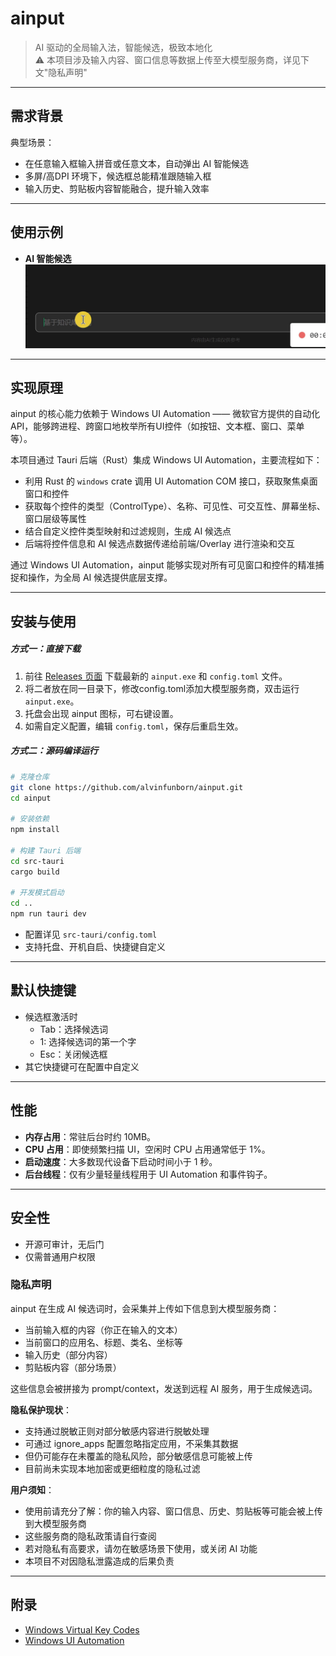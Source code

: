 # ainput

> AI 驱动的全局输入法，智能候选，极致本地化  
> ⚠️ 本项目涉及输入内容、窗口信息等数据上传至大模型服务商，详见下文"隐私声明"

---

## 需求背景

典型场景：
- 在任意输入框输入拼音或任意文本，自动弹出 AI 智能候选
- 多屏/高DPI 环境下，候选框总能精准跟随输入框
- 输入历史、剪贴板内容智能融合，提升输入效率

---

## 使用示例

- **AI 智能候选**  
![ainput_demo](docs/demo.gif)

---

## 实现原理

ainput 的核心能力依赖于 Windows UI Automation —— 微软官方提供的自动化API，能够跨进程、跨窗口地枚举所有UI控件（如按钮、文本框、窗口、菜单等）。

本项目通过 Tauri 后端（Rust）集成 Windows UI Automation，主要流程如下：

- 利用 Rust 的 `windows` crate 调用 UI Automation COM 接口，获取聚焦桌面窗口和控件
- 获取每个控件的类型（ControlType）、名称、可见性、可交互性、屏幕坐标、窗口层级等属性
- 结合自定义控件类型映射和过滤规则，生成 AI 候选点
- 后端将控件信息和 AI 候选点数据传递给前端/Overlay 进行渲染和交互

通过 Windows UI Automation，ainput 能够实现对所有可见窗口和控件的精准捕捉和操作，为全局 AI 候选提供底层支撑。

---

## 安装与使用

##### 方式一：直接下载

1. 前往 [Releases 页面](https://github.com/alvinfunborn/ainput/releases) 下载最新的 `ainput.exe` 和 `config.toml` 文件。
2. 将二者放在同一目录下，修改config.toml添加大模型服务商，双击运行 `ainput.exe`。
3. 托盘会出现 ainput 图标，可右键设置。
4. 如需自定义配置，编辑 `config.toml`，保存后重启生效。

##### 方式二：源码编译运行

```bash
# 克隆仓库
git clone https://github.com/alvinfunborn/ainput.git
cd ainput

# 安装依赖
npm install

# 构建 Tauri 后端
cd src-tauri
cargo build

# 开发模式启动
cd ..
npm run tauri dev
```

- 配置详见 `src-tauri/config.toml`
- 支持托盘、开机自启、快捷键自定义

---

## 默认快捷键

- 候选框激活时
  - Tab：选择候选词
  - 1: 选择候选词的第一个字
  - Esc：关闭候选框
- 其它快捷键可在配置中自定义

---

## 性能

- **内存占用**：常驻后台时约 10MB。
- **CPU 占用**：即使频繁扫描 UI，空闲时 CPU 占用通常低于 1%。
- **启动速度**：大多数现代设备下启动时间小于 1 秒。
- **后台线程**：仅有少量轻量线程用于 UI Automation 和事件钩子。

---

## 安全性

- 开源可审计，无后门
- 仅需普通用户权限

### 隐私声明

ainput 在生成 AI 候选词时，会采集并上传如下信息到大模型服务商：
- 当前输入框的内容（你正在输入的文本）
- 当前窗口的应用名、标题、类名、坐标等
- 输入历史（部分内容）
- 剪贴板内容（部分场景）

这些信息会被拼接为 prompt/context，发送到远程 AI 服务，用于生成候选词。

**隐私保护现状**：
- 支持通过脱敏正则对部分敏感内容进行脱敏处理
- 可通过 ignore_apps 配置忽略指定应用，不采集其数据
- 但仍可能存在未覆盖的隐私风险，部分敏感信息可能被上传
- 目前尚未实现本地加密或更细粒度的隐私过滤

**用户须知**：
- 使用前请充分了解：你的输入内容、窗口信息、历史、剪贴板等可能会被上传到大模型服务商
- 这些服务商的隐私政策请自行查阅
- 若对隐私有高要求，请勿在敏感场景下使用，或关闭 AI 功能
- 本项目不对因隐私泄露造成的后果负责

---

## 附录

- [Windows Virtual Key Codes](https://docs.microsoft.com/en-us/windows/win32/inputdev/virtual-key-codes)
- [Windows UI Automation](https://learn.microsoft.com/en-us/windows/win32/winauto/uiauto-controltype-ids)
